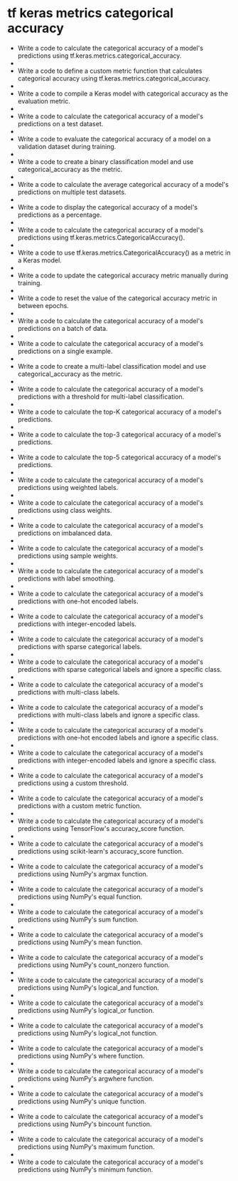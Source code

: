 # tf keras metrics categorical accuracy

- Write a code to calculate the categorical accuracy of a model's predictions using tf.keras.metrics.categorical_accuracy.
- 
- Write a code to define a custom metric function that calculates categorical accuracy using tf.keras.metrics.categorical_accuracy.
- 
- Write a code to compile a Keras model with categorical accuracy as the evaluation metric.
- 
- Write a code to calculate the categorical accuracy of a model's predictions on a test dataset.
- 
- Write a code to evaluate the categorical accuracy of a model on a validation dataset during training.
- 
- Write a code to create a binary classification model and use categorical_accuracy as the metric.
- 
- Write a code to calculate the average categorical accuracy of a model's predictions on multiple test datasets.
- 
- Write a code to display the categorical accuracy of a model's predictions as a percentage.
- 
- Write a code to calculate the categorical accuracy of a model's predictions using tf.keras.metrics.CategoricalAccuracy().
- 
- Write a code to use tf.keras.metrics.CategoricalAccuracy() as a metric in a Keras model.
- 
- Write a code to update the categorical accuracy metric manually during training.
- 
- Write a code to reset the value of the categorical accuracy metric in between epochs.
- 
- Write a code to calculate the categorical accuracy of a model's predictions on a batch of data.
- 
- Write a code to calculate the categorical accuracy of a model's predictions on a single example.
- 
- Write a code to create a multi-label classification model and use categorical_accuracy as the metric.
- 
- Write a code to calculate the categorical accuracy of a model's predictions with a threshold for multi-label classification.
- 
- Write a code to calculate the top-K categorical accuracy of a model's predictions.
- 
- Write a code to calculate the top-3 categorical accuracy of a model's predictions.
- 
- Write a code to calculate the top-5 categorical accuracy of a model's predictions.
- 
- Write a code to calculate the categorical accuracy of a model's predictions using weighted labels.
- 
- Write a code to calculate the categorical accuracy of a model's predictions using class weights.
- 
- Write a code to calculate the categorical accuracy of a model's predictions on imbalanced data.
- 
- Write a code to calculate the categorical accuracy of a model's predictions using sample weights.
- 
- Write a code to calculate the categorical accuracy of a model's predictions with label smoothing.
- 
- Write a code to calculate the categorical accuracy of a model's predictions with one-hot encoded labels.
- 
- Write a code to calculate the categorical accuracy of a model's predictions with integer-encoded labels.
- 
- Write a code to calculate the categorical accuracy of a model's predictions with sparse categorical labels.
- 
- Write a code to calculate the categorical accuracy of a model's predictions with sparse categorical labels and ignore a specific class.
- 
- Write a code to calculate the categorical accuracy of a model's predictions with multi-class labels.
- 
- Write a code to calculate the categorical accuracy of a model's predictions with multi-class labels and ignore a specific class.
- 
- Write a code to calculate the categorical accuracy of a model's predictions with one-hot encoded labels and ignore a specific class.
- 
- Write a code to calculate the categorical accuracy of a model's predictions with integer-encoded labels and ignore a specific class.
- 
- Write a code to calculate the categorical accuracy of a model's predictions using a custom threshold.
- 
- Write a code to calculate the categorical accuracy of a model's predictions with a custom metric function.
- 
- Write a code to calculate the categorical accuracy of a model's predictions using TensorFlow's accuracy_score function.
- 
- Write a code to calculate the categorical accuracy of a model's predictions using scikit-learn's accuracy_score function.
- 
- Write a code to calculate the categorical accuracy of a model's predictions using NumPy's argmax function.
- 
- Write a code to calculate the categorical accuracy of a model's predictions using NumPy's equal function.
- 
- Write a code to calculate the categorical accuracy of a model's predictions using NumPy's sum function.
- 
- Write a code to calculate the categorical accuracy of a model's predictions using NumPy's mean function.
- 
- Write a code to calculate the categorical accuracy of a model's predictions using NumPy's count_nonzero function.
- 
- Write a code to calculate the categorical accuracy of a model's predictions using NumPy's logical_and function.
- 
- Write a code to calculate the categorical accuracy of a model's predictions using NumPy's logical_or function.
- 
- Write a code to calculate the categorical accuracy of a model's predictions using NumPy's logical_not function.
- 
- Write a code to calculate the categorical accuracy of a model's predictions using NumPy's where function.
- 
- Write a code to calculate the categorical accuracy of a model's predictions using NumPy's argwhere function.
- 
- Write a code to calculate the categorical accuracy of a model's predictions using NumPy's unique function.
- 
- Write a code to calculate the categorical accuracy of a model's predictions using NumPy's bincount function.
- 
- Write a code to calculate the categorical accuracy of a model's predictions using NumPy's maximum function.
- 
- Write a code to calculate the categorical accuracy of a model's predictions using NumPy's minimum function.